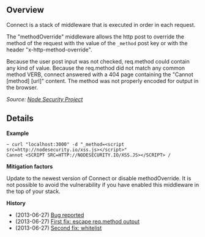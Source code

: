 ## Overview

Connect is a stack of middleware that is executed in order in each request.

The "methodOverride" middleware allows the http post to override the method of the request with the value of the ```_method``` post key or with the header "x-http-method-override".

Because the user post input was not checked, req.method could contain any kind of value. Because the req.method did not match any common method VERB, connect answered with a 404 page containing the "Cannot [method] [url]" content. The method was not properly encoded for output in the browser.

_Source: [Node Security Project](https://nodesecurity.io/advisories/3)_

## Details

**Example**

```
~ curl "localhost:3000" -d "_method=<script src=http://nodesecurity.io/xss.js></script>"
Cannot <SCRIPT SRC=HTTP://NODESECURITY.IO/XSS.JS></SCRIPT> /
```

**Mitigation factors**

Update to the newest version of Connect or disable methodOverride. It is not possible to avoid the vulnerability if you have enabled this middleware in the top of your stack.

**History**

- (2013-06-27) [Bug reported](https://github.com/senchalabs/connect/issues/831)
- (2013-06-27) [First fix: escape req.method output](https://github.com/senchalabs/connect/commit/277e5aad6a95d00f55571a9a0e11f2fa190d8135)
- (2013-06-27) [Second fix: whitelist](https://github.com/senchalabs/connect/commit/126187c4e12162e231b87350740045e5bb06e93a)

